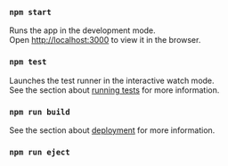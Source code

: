 ### `npm start`
Runs the app in the development mode.<br />
Open [http://localhost:3000](http://localhost:3000) to view it in the browser.
### `npm test`
Launches the test runner in the interactive watch mode.<br />
See the section about [running tests](https://facebook.github.io/create-react-app/docs/running-tests) for more information.
### `npm run build`
See the section about [deployment](https://facebook.github.io/create-react-app/docs/deployment) for more information.
### `npm run eject`
